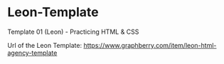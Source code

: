 # Leon-Template
Template 01 (Leon) - Practicing HTML &amp; CSS

Url of the Leon Template: https://www.graphberry.com/item/leon-html-agency-template
